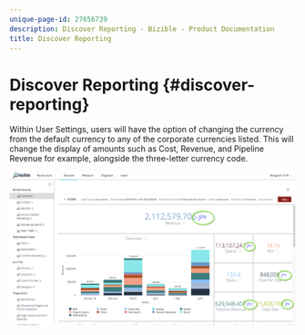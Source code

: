 ```yaml
---
unique-page-id: 27656739
description: Discover Reporting - Bizible - Product Documentation
title: Discover Reporting
---
```


# Discover Reporting {#discover-reporting}

Within User Settings, users will have the option of changing the currency from the default currency to any of the corporate currencies listed. This will change the display of amounts such as Cost, Revenue, and Pipeline Revenue for example, alongside the three-letter currency code.

![](assets/one.png)
